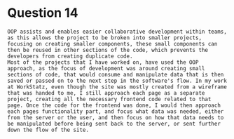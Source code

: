 # Question 14

	OOP assists and enables easier collaborative development within teams, as this allows the project to be broken into smaller projects, focusing on creating smaller components, these small components can then be reused in other sections of the code, which prevents the developers from creating duplicate code.
	Most of the projects that I have worked on, have used the OOP approach, as the focus of development was around creating small sections of code, that would consume and manipulate data that is then saved or passed on to the next step in the software's flow. In my work at WorkStatz, even though the site was mostly created from a wireframe that was handed to me, I still approach each page as a separate project, creating all the necessary frontend code related to that page. Once the code for the frontend was done, I would then approach each pages functionality part, and focus what data was needed, either from the server or the user, and then focus on how that data needs to be manipulated before being sent back to the server, or sent further down the flow of the site.